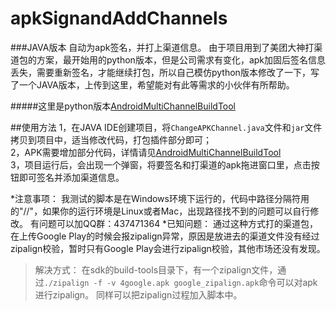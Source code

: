 # apkSignandAddChannels
###JAVA版本 自动为apk签名，并打上渠道信息。
由于项目用到了美团大神打渠道包的方案，最开始用的python版本，但是公司需求有变化，apk加固后签名信息丢失，需要重新签名，才能继续打包，所以自己模仿python版本修改了一下，写了一个JAVA版本，上传到这里，希望能对有此等需求的小伙伴有所帮助。

#####这里是python版本[AndroidMultiChannelBuildTool](https://github.com/GavinCT/AndroidMultiChannelBuildTool)

##使用方法
1，在JAVA IDE创建项目，将`ChangeAPKChannel.java`文件和`jar`文件拷贝到项目中，适当修改代码，打包插件部分即可；   
2，APK需要增加部分代码，详情请见[AndroidMultiChannelBuildTool](https://github.com/GavinCT/AndroidMultiChannelBuildTool)  
3，项目运行后，会出现一个弹窗，将要签名和打渠道的apk拖进窗口里，点击按钮即可签名并添加渠道信息。

*注意事项：
我测试的脚本是在Windows环境下运行的，代码中路径分隔符用的"//"，如果你的运行环境是Linux或者Mac，出现路径找不到的问题可以自行修改。
有问题可以加QQ群：437471364
*已知问题：
通过这种方式打的渠道包，在上传Google Play的时候会报zipalign异常，原因是放进去的渠道文件没有经过zipalign校验，暂时只有Google Play会进行zipalign校验，其他市场还没有发现。
>解决方式：
在sdk的build-tools目录下，有一个zipalign文件，通过`./zipalign -f -v 4google.apk google_zipalign.apk`命令可以对apk进行zipalign。
同样可以把zipalign过程加入脚本中。
